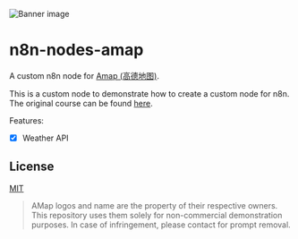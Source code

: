 ![Banner image](https://user-images.githubusercontent.com/10284570/173569848-c624317f-42b1-45a6-ab09-f0ea3c247648.png)

# n8n-nodes-amap

A custom n8n node for [Amap (高德地图)](https://amap.com/).

This is a custom node to demonstrate how to create a custom node for n8n. The
original course can be found [here](https://datawhalechina.github.io/handy-n8n/#/c05/?id=%e8%87%aa%e5%ae%9a%e4%b9%89%e8%8a%82%e7%82%b9%e5%bc%80%e5%8f%91).

Features:

- [x] Weather API

## License

[MIT](https://github.com/tomowang/n8n-nodes-amap/blob/main/LICENSE.md)

> AMap logos and name are the property of their respective owners.
> This repository uses them solely for non-commercial demonstration purposes.
> In case of infringement, please contact for prompt removal.

